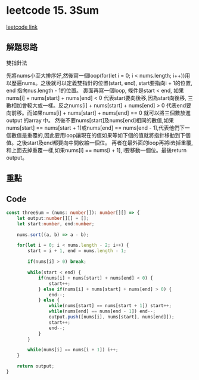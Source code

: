# leetcode 15. 3Sum

[leetcode link](https://leetcode.com/problems/3sum/)

## 解題思路

雙指針法

先將nums小至大排序好,然後寫一個loop(for(let i = 0; i < nums.length; i++))用以歷遍nums。之後就可以定義雙指針的位置(start, end), start要指向i + 1的位置, end 指向nus.length - 1的位置。
裹面再寫一個loop, 條件是start < end, 如果nums[i] + nums[start] + nums[end] < 0 代表start要向後移,因為start向後移, 三數相加會較大或一樣。反之nums[i] + nums[start] + nums[end] > 0 代表end要向前移。而如果nums[i] + nums[start] + nums[end] == 0 就可以將三個數放進output 的array 中。
然後不要nums[start]及nums[end]相同的數值,如果nums[start] == nums[start + 1]或nums[end] == nums[end - 1],代表他們下一個數值是重覆的,因此要用loop讓現在的值如果等如下個的值就將指針移動到下個值。之後start及end都要向中間收縮一個位。
再者在最外面的loop再將i去掉重覆,和上面去掉重覆一樣,如果nums[i] == nums[i + 1], i要移動一個位。最後return output。

## 重點

## Code

```typescript
const threeSum = (nums: number[]): number[][] => {
    let output:number[][] = [];
    let start:number, end:number;

    nums.sort((a, b) => a - b);

    for(let i = 0; i < nums.length - 2; i++) {
        start = i + 1, end = nums.length - 1;

        if(nums[i] > 0) break;

        while(start < end) {
            if(nums[i] + nums[start] + nums[end] < 0) {
                start++;
            } else if(nums[i] + nums[start] + nums[end] > 0) {
                end--;
            } else {
                while(nums[start] == nums[start + 1]) start++;
                while(nums[end] == nums[end - 1]) end--;
                output.push([nums[i], nums[start], nums[end]]);
                start++;
                end--;
            }   
        }

        while(nums[i] == nums[i + 1]) i++;    
    }

    return output;
}
```
